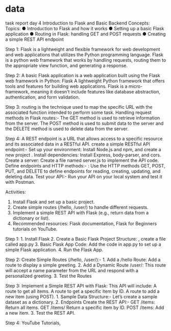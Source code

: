 # data
 task report day 4
 Introduction to Flask and Basic Backend Concepts:
 Topics:
● Introduction to Flask and how it works
● Setting up a basic Flask application
● Routing in Flask: handling GET and POST requests
● Creating a simple REST API endpoint

Step 1:  Flask is a lightweight and flexible framework for web development and web applications that utilizes the Python programming language.  Flask is a python web framework that works by handling requests, routing them to the appropriate view function, and generating a response.

Step 2:  A basic Flask application is a web application built using the Flask web framework in Python: Flask A lightweight Python framework that offers tools and features for building web applications. Flask is a micro-framework, meaning it doesn't include features like database abstraction, authentication, and form validation.

Step 3:  routing is the technique used to map the specific URL with the associated function intended to perform some task.  Handling request methods in Flask routes:- The GET method is used to retrieve information from the server. The POST method is used to submit data to the server and the DELETE method is used to delete data from the server.

Step 4:  A REST endpoint is a URL that allows access to a specific resource and its associated data in a RESTful API. create a simple RESTful API endpoint:-  Set up your environment: Install Node.js and npm, and create a new project . Install dependencies: Install Express, body-parser, and cors.  Create a server: Create a file named server.js to implement the API code.  Define endpoints and HTTP methods:- : Use the HTTP methods GET, POST, PUT, and DELETE to define endpoints for reading, creating, updating, and deleting data. Test your API:- Run your API on your local system and test it with Postman.

Activities:
1. Install Flask and set up a basic project.
2. Create simple routes (/hello, /user/<name>) to handle different requests.
3. Implement a simple REST API with Flask (e.g., return data from a dictionary or list).
4. Recommended resources: Flask documentation, Flask for Beginners tutorials on YouTube.

Step 1:  1. Install Flask  2. Create a Basic Flask Project Structure: , create a file called app.py  3. Basic Flask App Code: Add the code in app.py to set up a simple Flask application. 4. Run the Flask App.

Step 2:  Create Simple Routes (/hello, /user/<name>):- 1.  Add a /hello Route:  Add a route to display a simple greeting.  2. Add a Dynamic Route /user/<name>:  This route will accept a name parameter from the URL and respond with a personalized greeting. 3. Test the Routes

Step 3:  Implement a Simple REST API with Flask: This API will include: A route to get all items. A route to get a specific item by ID. A route to add a new item (using POST). 1. Sample Data Structure:-  Let’s create a sample dataset as a dictionary.  2. Endpoints Create the REST API:- GET /items: Return all items. GET /items/ Return a specific item by ID. POST /items: Add a new item. 3. Test the REST API.

Step 4:   YouTube Tutorials,

